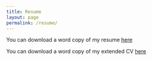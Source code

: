 ```yaml
---
title: Resume
layout: page
permalink: /resume/
---
```


You can download a word copy of my resume [here](/_portfolio/Malec_DSResume.docx)

You can download a word copy of my extended CV [here](/_portfolio/Malec_Resume.docx)
